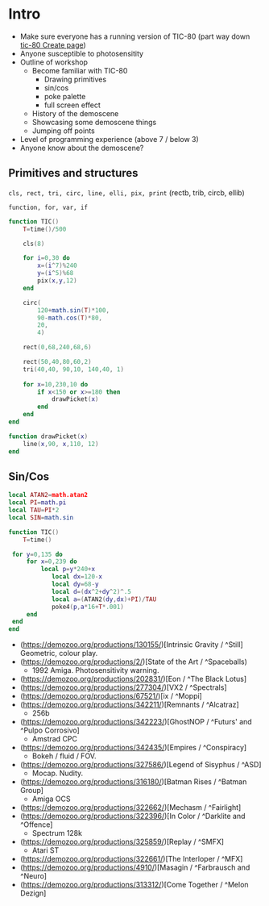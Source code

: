 # Intro

- Make sure everyone has a running version of TIC-80 (part way down [tic-80 Create page](https://tic80.com/create))
- Anyone susceptible to photosensitity
- Outline of workshop
    - Become familiar with TIC-80
        - Drawing primitives
        - sin/cos
        - poke palette
        - full screen effect
	- History of the demoscene
    - Showcasing some demoscene things
    - Jumping off points
- Level of programming experience (above 7 / below 3)
- Anyone know about the demoscene?

## Primitives and structures

`cls, rect, tri, circ, line, elli, pix, print`
(rectb, trib, circb, ellib)

`function, for, var, if`

```lua
function TIC()
    T=time()/500

	cls(8)

    for i=0,30 do
        x=(i^7)%240
        y=(i^5)%68
        pix(x,y,12)
    end

	circ(	
		120+math.sin(T)*100,
		90-math.cos(T)*80,
		20,
		4)

	rect(0,68,240,68,6)

	rect(50,40,80,60,2)
	tri(40,40, 90,10, 140,40, 1)
	
	for x=10,230,10 do
        if x<150 or x>=180 then
            drawPicket(x)
        end
	end			
end

function drawPicket(x)
	line(x,90, x,110, 12)
end
```

## Sin/Cos

```lua
local ATAN2=math.atan2
local PI=math.pi
local TAU=PI*2
local SIN=math.sin

function TIC()
	T=time()

 for y=0,135 do
	 for x=0,239 do
		 local p=y*240+x
			local dx=120-x
			local dy=68-y
			local d=(dx^2+dy^2)^.5
			local a=(ATAN2(dy,dx)+PI)/TAU
			poke4(p,a*16+T*.001)
	 end
 end
end
```

- (https://demozoo.org/productions/130155/)[Intrinsic Gravity / ^Still]
	Geometric, colour play.
- (https://demozoo.org/productions/2/)[State of the Art / ^Spaceballs)
	- 1992 Amiga. Photosensitivity warning.
- (https://demozoo.org/productions/202831/)[Eon / ^The Black Lotus]
- (https://demozoo.org/productions/277304/)[VX2 / ^Spectrals]
- (https://demozoo.org/productions/67521/)[ix / ^Moppi]
- (https://demozoo.org/productions/342211/)[Remnants / ^Alcatraz]
	- 256b
- (https://demozoo.org/productions/342223/)[GhostNOP / ^Futurs' and ^Pulpo Corrosivo]
	- Amstrad CPC
- (https://demozoo.org/productions/342435/)[Empires / ^Conspiracy]
	- Bokeh / fluid / FOV.
- (https://demozoo.org/productions/327586/)[Legend of Sisyphus / ^ASD]
	- Mocap. Nudity.
- (https://demozoo.org/productions/316180/)[Batman Rises / ^Batman Group]
	- Amiga OCS
- (https://demozoo.org/productions/322662/)[Mechasm / ^Fairlight]
- (https://demozoo.org/productions/322396/)[In Color / ^Darklite and ^Offence]
	- Spectrum 128k
- (https://demozoo.org/productions/325859/)[Replay / ^SMFX]
	 - Atari ST
- (https://demozoo.org/productions/322661/)[The Interloper / ^MFX]
- (https://demozoo.org/productions/4910/)[Masagin / ^Farbrausch and ^Neuro]
- (https://demozoo.org/productions/313312/)[Come Together / ^Melon Dezign]